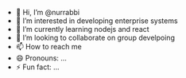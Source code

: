 - 👋 Hi, I’m @nurrabbi
- 👀 I’m interested in developing enterprise systems
- 🌱 I’m currently learning nodejs and react
- 💞️ I’m looking to collaborate on group develpoing
- 📫 How to reach me 
- 😄 Pronouns: ...
- ⚡ Fun fact: ...

<!---
nurrabbi/nurrabbi is a ✨ special ✨ repository because its `README.md` (this file) appears on your GitHub profile.
You can click the Preview link to take a look at your changes.
--->

